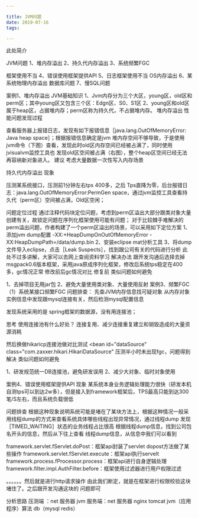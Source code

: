 ```yaml
---

title: JVM问题
date: 2019-07-16
tags: 

---
```

此处简介
<!--more-->

JVM问题
1、堆内存溢出
2、持久代内存溢出
3、系统频繁FGC

框架使用不当
4、错误使用框架提供API
5、日志框架使用不当
OS内存溢出
6、某系统物理内存溢出
数据库问题
7、慢SQL问题

案例1、堆内存溢出
JVM基础知识
1、Jvm内存分为三个大区，young区，old区和perm区；其中young区又包含三个区：Edgn区、S0、S1区
2、young区和old区属于heap区，占据堆内存；perm区称为持久代，不占据堆内存。
堆内存溢出
性能问题发现过程

查看服务器上报错日志，发现有如下报错信息［java.lang.OutOfMemoryError: Java heap space］；根据报错信息确定是jvm 堆内存空间不够导致，于是使用jvm命令（下图）查看，发现此时old区内存空间已经被占满了，同时使用jvisualvm监控工具也
发现old区空间被占满（右图），整个heap区空间已经无法再容纳新对象进入。
建议
考虑大量数据一次性写入内存场景

持久代内存溢出
现象

压测某系统接口，压测前1分钟左右tps 400多，之后
Tps直降为零，后台报错日志：java.lang.OutOfMemoryError:PermGen space，通过jvm监控工具查看持久代（perm区）空间被占满，Old区空闲；

问题定位过程
通过注释代码块定位问题，考虑到perm区溢出大部分跟类对象大量创建有关，故锁定问题在序列化框架使用可能有问题；
对于比较棘手难解决的perm溢出问题，作者构建了一个perm区溢出的场景，可以采用如下定位方案
1、添加jvm dump配置
-XX:+HeapDumpOnOutOfMemoryError -XX:HeapDumpPath=/data/dump.bin
2、安装eclipse mat分析工具
3、将dump文件导入eclipse，点击［Leak Suspects］，找到跟公司有关的代码进行分析
此处不过多讲解，大家可以去网上查阅资料学习
解决办法
跟开发沟通后选择去掉msgpack0.6版本框架，采用java原成序列化框架，修改后系统tps稳定在400多，gc情况正常
修改前后gc情况对比
修复前
类似问题如何避免

1、去掉项目无用jar包
2、避免大量使用类对象、大量使用反射
案例3、频繁FGC
（1）系统某接口频繁FGC
问题排查：
先查JVM内存信息找可疑对象
从内存对象实例信息中发现跟mysql连接有关，然后检测mysql配置信息
 <bean id="dataSource" class="org.springframework.jdbc.datasource.DriverManagerDataSource">

发现系统采用的是 spring框架的数据源，没有用连接池；

思考
使用连接池有什么好处？
连接复用、减少连接重复建立和销毁造成的大量资源消耗


然后换做hikaricp连接池做对比测试
 <bean id="dataSource" class="com.zaxxer.hikari.HikariDataSource"
压测半小时未出现fgc，问题得到解决
类似问题如何避免

1、研发规范统一DB连接池，避免研发误用
2、减少大对象、临时对象使用

案例4、错误使用框架提供API
现象
某系统本身业务逻辑处理能力很快（研发本机自测tps可以到达2w多），但是接入到framework框架后，TPS最高只能到达300笔/S左右，而且系统负载很低

问题排查
根据这种现象说明系统可能是堵在了某块方法上，根据这种情况一般采用线程dump的方式来查看系统具体哪些线程出现异常情况，通过线程dump 发现 ［TIMED_WAITING］状态的业务线程占比很高
根据线程dump信息，找到公司包名开头的信息，然后从下往上查看
线程dump信息，从信息中我们可以看到

framework.servlet.fServlet.doPost：框架api封装了servlet dopost方法做了某些操作
framework.servlet.fServlet.execute：框架api执行servelt
framework.process.fProcessor.process：框架api进行自身逻辑处理
framework.filter.impl.AuthFilter.before：框架使用过滤器进行用户权限过滤

 。。。。。。然后就是进行http请求操作
由此我们断定，就是在框架进行权限校验这块堵住了。之后跟开发沟通这块的
问题即可

分析思路
压测端 ：net  服务器  jvm
服务端：net  服务器 nginx tomcat jvm（应用程序）算法 db（mysql redis）
